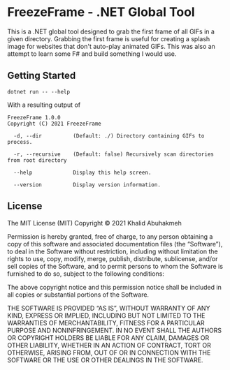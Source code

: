 # FreezeFrame - .NET Global Tool

This is a .NET global tool designed to grab the first frame of all GIFs in a given directory. Grabbing the first frame is useful for creating a splash image for websites that don't auto-play animated GIFs. This was also an attempt to learn some F# and build something I would use.

## Getting Started

```console
dotnet run -- --help
```

With a resulting output of

```console
FreezeFrame 1.0.0
Copyright (C) 2021 FreezeFrame

  -d, --dir          (Default: ./) Directory containing GIFs to process.

  -r, --recursive    (Default: false) Recursively scan directories from root directory

  --help             Display this help screen.

  --version          Display version information.

```

## License

The MIT License (MIT)
Copyright © 2021 Khalid Abuhakmeh

Permission is hereby granted, free of charge, to any person obtaining a copy of this software and associated documentation files (the “Software”), to deal in the Software without restriction, including without limitation the rights to use, copy, modify, merge, publish, distribute, sublicense, and/or sell copies of the Software, and to permit persons to whom the Software is furnished to do so, subject to the following conditions:

The above copyright notice and this permission notice shall be included in all copies or substantial portions of the Software.

THE SOFTWARE IS PROVIDED “AS IS”, WITHOUT WARRANTY OF ANY KIND, EXPRESS OR IMPLIED, INCLUDING BUT NOT LIMITED TO THE WARRANTIES OF MERCHANTABILITY, FITNESS FOR A PARTICULAR PURPOSE AND NONINFRINGEMENT. IN NO EVENT SHALL THE AUTHORS OR COPYRIGHT HOLDERS BE LIABLE FOR ANY CLAIM, DAMAGES OR OTHER LIABILITY, WHETHER IN AN ACTION OF CONTRACT, TORT OR OTHERWISE, ARISING FROM, OUT OF OR IN CONNECTION WITH THE SOFTWARE OR THE USE OR OTHER DEALINGS IN THE SOFTWARE.